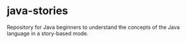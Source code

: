 # java-stories
Repository for Java beginners to understand the concepts of the Java language in a story-based mode.
